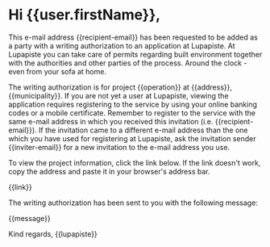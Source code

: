 # Hi {{user.firstName}},

This e-mail address {{recipient-email}} has been requested to be added as a party with a writing authorization to an application at Lupapiste. At Lupapiste you can take care of permits regarding built environment together with the authorities and other parties of the process. Around the clock - even from your sofa at home.

The writing authorization is for project {{operation}} at {{address}}, {{municipality}}. If you are not yet a user at Lupapiste, viewing the application requires registering to the service by using your online banking codes or a mobile certificate. Remember to register to the service with the same e-mail address in which you received this invitation (i.e. {{recipient-email}}). If the invitation came to a different e-mail address than the one which you have used for registering at Lupapiste, ask the invitation sender {{inviter-email}} for a new invitation to the e-mail address you use.

To view the project information, click the link below. If the link doesn't work, copy the address and paste it in your browser's address bar.

{{link}}
 
The writing authorization has been sent to you with the following message:

{{message}}

Kind regards,
{{lupapiste}}